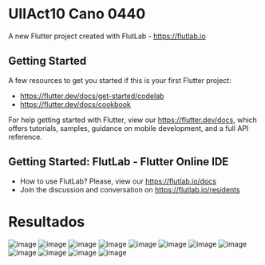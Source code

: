 # UIIAct10 Cano 0440

A new Flutter project created with FlutLab - https://flutlab.io

## Getting Started

A few resources to get you started if this is your first Flutter project:

- https://flutter.dev/docs/get-started/codelab
- https://flutter.dev/docs/cookbook

For help getting started with Flutter, view our
https://flutter.dev/docs, which offers tutorials,
samples, guidance on mobile development, and a full API reference.

## Getting Started: FlutLab - Flutter Online IDE

- How to use FlutLab? Please, view our https://flutlab.io/docs
- Join the discussion and conversation on https://flutlab.io/residents

# Resultados
![image](https://github.com/JesusRafaelCanoFlores5A/UIIAct10_Cano0440/assets/143547897/256da78d-36ed-4341-8db7-b9d3b4b80e74)
![image](https://github.com/JesusRafaelCanoFlores5A/UIIAct10_Cano0440/assets/143547897/a568d684-0710-4fcd-a1f7-46697586098b)
![image](https://github.com/JesusRafaelCanoFlores5A/UIIAct10_Cano0440/assets/143547897/d86e102d-a90e-4e61-8004-1942726109ef)
![image](https://github.com/JesusRafaelCanoFlores5A/UIIAct10_Cano0440/assets/143547897/e448ad5a-49c2-4c33-9023-58bd7b3f3ef1)
![image](https://github.com/JesusRafaelCanoFlores5A/UIIAct10_Cano0440/assets/143547897/14c7bae7-2345-47a0-8422-904ef05ce793)
![image](https://github.com/JesusRafaelCanoFlores5A/UIIAct10_Cano0440/assets/143547897/61faa2ca-88ac-43de-ac6f-9a2cc9bde9bb)
![image](https://github.com/JesusRafaelCanoFlores5A/UIIAct10_Cano0440/assets/143547897/bbc7fdf7-0ee4-4cda-bf8d-748ee040ad99)
![image](https://github.com/JesusRafaelCanoFlores5A/UIIAct10_Cano0440/assets/143547897/d6d51c1a-c405-406a-8371-51d942d38d62)
![image](https://github.com/JesusRafaelCanoFlores5A/UIIAct10_Cano0440/assets/143547897/fde9f4b4-44ce-4380-95ca-69d40d79dae3)
![image](https://github.com/JesusRafaelCanoFlores5A/UIIAct10_Cano0440/assets/143547897/544d79a3-685d-4f20-aeae-a6581897241b)
![image](https://github.com/JesusRafaelCanoFlores5A/UIIAct10_Cano0440/assets/143547897/7ec24774-eb59-4016-a049-7e49dd27648c)
![image](https://github.com/JesusRafaelCanoFlores5A/UIIAct10_Cano0440/assets/143547897/32220259-db19-4b9e-8f14-25c428ac3b70)
























